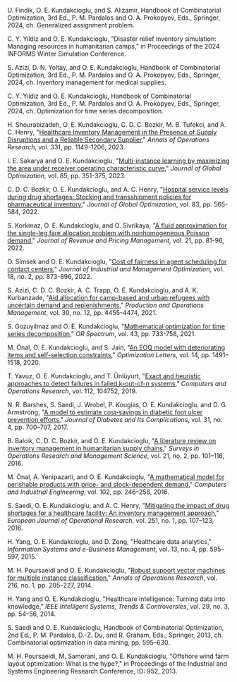  U. Findik, O. E. Kundakcioglu, and S. Alizamir, Handbook of Combinatorial Optimization, 3rd Ed., P. M. Pardalos and O. A. 
Prokopyev, Eds., Springer, 2024, ch. Generalized assignment problem.

 C. Y. Yildiz and O. E. Kundakcioglu, "Disaster relief inventory simulation: Managing resources in humanitarian camps," in 
Proceedings of the 2024 INFORMS Winter Simulation Conference.

 S. Azizi, D. N. Yoltay, and O. E. Kundakcioglu, Handbook of Combinatorial Optimization, 3rd Ed., P. M. Pardalos and O. A. 
Prokopyev, Eds., Springer, 2024, ch. Inventory management for medical supplies.

 C. Y. Yildiz and O. E. Kundakcioglu, Handbook of Combinatorial Optimization, 3rd Ed., P. M. Pardalos and O. A. Prokopyev, Eds., 
Springer, 2024, ch. Optimization for time series decomposition.

 H. Shourabizadeh, O. E. Kundakcioglu, C. D. C. Bozkir, M. B. Tufekci, and A. C. Henry, "[Healthcare Inventory Management in the Presence of Supply Disruptions and a Reliable Secondary Supplier](https://doi.org/10.1007/s10479-023-05620-y)," *Annals of Operations Research*, vol. 331, pp. 1149-1206, 2023.

 I. E. Sakarya and O. E. Kundakcioglu, "[Multi-instance learning by maximizing the area under receiver operating characteristic curve](https://doi.org/10.1007/s10898-022-01219-y)," *Journal of Global Optimization*, vol. 85, pp. 351-375, 2023.

 C. D. C. Bozkir, O. E. Kundakcioglu, and A. C. Henry, "[Hospital service levels during drug shortages: Stocking and transshipment policies for pharmaceutical inventory](https://doi.org/10.1007/s10898-021-01058-3)," *Journal of Global Optimization*, vol. 83, pp. 565-584, 2022.

 S. Korkmaz, O. E. Kundakcioglu, and O. Sivrikaya, "[A fluid approximation for the single-leg fare allocation problem with nonhomogeneous Poisson demand](https://doi.org/10.1057/s41272-021-00284-4)," *Journal of Revenue and Pricing Management*, vol. 21, pp. 81-96, 2022.

 O. Simsek and O. E. Kundakcioglu, "[Cost of fairness in agent scheduling for contact centers](https://doi.org/10.3934/jimo.2021001)," *Journal of Industrial and Management Optimization*, vol. 18, no. 2, pp. 873-896, 2022.

 S. Azizi, C. D. C. Bozkir, A. C. Trapp, O. E. Kundakcioglu, and A. K. Kurbanzade, "[Aid allocation for camp-based and urban refugees with uncertain demand and replenishments](https://doi.org/10.1111/poms.13531)," *Production and Operations Management*, vol. 30, no. 12, pp. 4455-4474, 2021.

 S. Gozuyilmaz and O. E. Kundakcioglu, "[Mathematical optimization for time series decomposition](https://doi.org/10.1007/s00291-021-00637-w)," *OR Spectrum*, vol. 43, pp. 733-758, 2021.

 M. Önal, O. E. Kundakcioglu, and S. Jain, "[An EOQ model with deteriorating items and self-selection constraints](https://doi.org/10.1007/s11590-020-01566-3)," *Optimization Letters*, vol. 14, pp. 1491–1518, 2020.

 T. Yavuz, O. E. Kundakcioglu, and T. Ünlüyurt, "[Exact and heuristic approaches to detect failures in failed k-out-of-n systems](https://doi.org/10.1016/j.cor.2019.07.010)," *Computers and Operations Research*, vol. 112, 104752, 2019.

 N. R. Barshes, S. Saedi, J. Wrobel, P. Kougias, O. E. Kundakcioglu, and D. G. Armstrong, "[A model to estimate cost-savings in diabetic foot ulcer prevention efforts](https://doi.org/10.1016/j.jdiacomp.2016.12.017)," *Journal of Diabetes and Its Complications*, vol. 31, no. 4, pp. 700–707, 2017.

 B. Balcik, C. D. C. Bozkir, and O. E. Kundakcioglu, "[A literature review on inventory management in humanitarian supply chains](https://doi.org/10.1016/j.sorms.2016.10.002)," *Surveys in Operations Research and Management Science*, vol. 21, no. 2, pp. 101–116, 2016.

 M. Önal, A. Yenipazarli, and O. E. Kundakcioglu, "[A mathematical model for perishable products with price- and stock-dependent demand](https://doi.org/10.1016/j.cie.2016.11.002)," *Computers and Industrial Engineering*, vol. 102, pp. 246–258, 2016.

 S. Saedi, O. E. Kundakcioglu, and A. C. Henry, "[Mitigating the impact of drug shortages for a healthcare facility: An inventory management approach](https://doi.org/10.1016/j.ejor.2015.11.017)," *European Journal of Operational Research*, vol. 251, no. 1, pp. 107–123, 2016.

 H. Yang, O. E. Kundakcioglu, and D. Zeng, "Healthcare data analytics," *Information Systems and e-Business Management*, vol. 13, 
no. 4, pp. 595–597, 2015.

 M. H. Poursaeidi and O. E. Kundakcioglu, "[Robust support vector machines for multiple instance classification](https://doi.org/10.1007/s10479-012-1241-z)," *Annals of Operations Research*, vol. 216, no. 1, pp. 205–227, 2014.

  H. Yang and O. E. Kundakcioglu, "Healthcare intelligence: Turning data into knowledge," *IEEE Intelligent Systems, Trends & 
Controversies*, vol. 29, no. 3, pp. 54–56, 2014.

 S. Saedi and O. E. Kundakcioglu, Handbook of Combinatorial Optimization, 2nd Ed., P. M. Pardalos, D.-Z. Du, and R. Graham, Eds., Springer, 2013, ch. Combinatorial optimization in data mining, pp. 595–630.

 M. H. Poursaeidi, M. Samorani, and O. E. Kundakcioglu, "Offshore wind farm layout optimization: What is the hype?," in Proceedings of the Industrial and Systems Engineering Research Conference, ID: 952, 2013.

